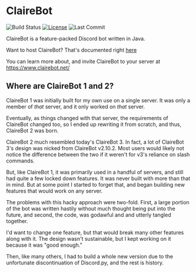 # ClaireBot
![Build Status](https://img.shields.io/teamcity/build/s/ClaireBot_Build?server=https%3A%2F%2Fci.sidpatchy.com&style=flat-square)
[![License](https://img.shields.io/github/license/Sidpatchy/ClaireBot?style=flat-square)](https://github.com/Sidpatchy/ClaireBot/blob/main/LICENSE)
![Last Commit](https://img.shields.io/github/last-commit/Sidpatchy/ClaireBot?style=flat-square)

ClaireBot is a feature-packed Discord bot written in Java.

Want to host ClaireBot? That's documented right [here](https://github.com/Sidpatchy/ClaireBot/wiki/Hosting-ClaireBot)

You can learn more about, and invite ClaireBot to your server at https://www.clairebot.net/

## Where are ClaireBot 1 and 2?
ClaireBot 1 was initially built for my own use on a single server. It was only a member of *that* server, and it only worked on *that* server.

Eventually, as things changed with that server, the requirements of ClaireBot changed too, so I ended up rewriting it from scratch, and thus, ClaireBot 2 was born.

ClaireBot 2 much resembled today's ClaireBot 3. In fact, a lot of ClaireBot 3's design was nicked from ClaireBot v2.10.2. Most users would likely not notice the difference between the two if it weren't for v3's reliance on slash commands.

But, like ClaireBot 1, it was primarily used in a handful of servers, and still had quite a few locked down features. It was never built with more than that in mind. But at some point I started to forget that, and began building new features that would work on any server.

The problems with this hacky approach were two-fold. First, a large portion of the bot was written hastily without much thought being put into the future, and second, the code, was godawful and and utterly tangled together.

I'd want to change one feature, but that would break many other features along with it. The design wasn't sustainable, but I kept working on it because it was "good enough."

Then, like many others, I had to build a whole new version due to the unfortunate discontinuation of Discord.py, and the rest is history.
